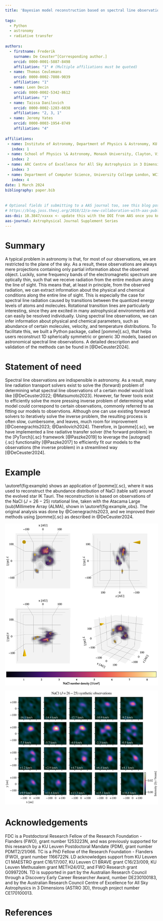 ```yaml
---
title: 'Bayesian model reconstruction based on spectral line observations with pomme'

tags:
  - Python
  - astronomy
  - radiative transfer

authors:
  - firstname: Frederik
    surname: De Ceuster^[Corresponding author.]
    orcid: 0000-0001-5887-8498
    affiliation: "1" # (Multiple affiliations must be quoted)
  - name: Thomas Ceulemans
    orcid: 0000-0002-7808-9039
    affiliation: "1"
  - name: Leen Decin
    orcid: 0000-0002-5342-8612
    affiliation: "1"
  - name: Taissa Danilovich
    orcid: 0000-0002-1283-6038
    affiliation: "2, 3, 1"
  - name: Jeremy Yates
    orcid: 0000-0003-1954-8749
    affiliation: "4"

affiliations:
 - name: Institute of Astronomy, Department of Physics & Astronomy, KU Leuven, Celestijnenlaan 200D, 3001 Leuven, Belgium
   index: 1
 - name: School of Physics \& Astronomy, Monash University, Clayton, Victoria, Australia
   index: 2
 - name: ARC Centre of Excellence for All Sky Astrophysics in 3 Dimensions (ASTRO 3D), Clayton, Victoria, Australia
   index: 3
 - name: Department of Computer Science, University College London, WC1E 6EA, London, United Kingdom
   index: 4
date: 1 March 2024
bibliography: paper.bib


# Optional fields if submitting to a AAS journal too, see this blog post:
# https://blog.joss.theoj.org/2018/12/a-new-collaboration-with-aas-publishing
aas-doi: 10.3847/xxxxx <- update this with the DOI from AAS once you know it.
aas-journal: Astrophysical Journal Supplement Series
---
```



# Summary
A typical problem in astronomy is that, for most of our observations, we are restricted to the plane of the sky.
As a result, these observations are always mere projections containing only partial information about the observed object.
Luckily, some frequency bands of the electromagnetic spectrum are optically thin, such that we receive radiation from the entire medium along the line of sight.
This means that, at least in principle, from the observed radiation, we can extract information about the physical and chemical conditions along the entire line of sight.
This is especially the case for spectral line radiation caused by transitions between the quantized energy levels of atoms and molecules.
Rotational transition lines are particularly interesting, since they are excited in many astrophysical environments and can easily be resolved individually.
Using spectral line observations, we can infer information about physical and chemical parameters, such as abundance of certain molecules, velocity, and temperature distributions.
To facilitate this, we built a Python package, called [pomme]{.sc}, that helps users reconstruct 1D spherically symmetric or generic 3D models, based on astronomical spectral line observations.
A detailed description and validation of the methods can be found in [@DeCeuster2024].


# Statement of need
Spectral line observations are indispensible in astronomy.
As a result, many line radiation transport solvers exist to solve the (forward) problem of determining what spectral line observations of a certain model would look like [@DeCeuster2022; @Matsumoto2023].
However, far fewer tools exist to efficiently solve the more pressing inverse problem of determining what model could correspond to certain observations, commonly referred to as fitting our models to observtions.
Although one can use existing forward solvers to iteratively solve the inverse problem, the resulting process is often slow, cumbersome, and leaves, much room for improvement [@Coenegrachts2023; @Danilovich2024].
Therefore, in [pomme]{.sc}, we have implemented a line radiative transfer solver (the forward problem) in the [PyTorch]{.sc} framework [@Paszke2019] to leverage the [autograd]{.sc} functionality [@Paszke2017] to efficiently fit our models to the observations (the inverse problem) in a streamlined way [@DeCeuster2024].


# Example
\autoref{fig:example} shows an application of [pomme]{.sc}, where it was used to reconstruct the abundance distribution of NaCl (table salt) around the evolved star IK Tauri.
The reconstruction is based on observations of the NaCl ($J=26-25$) rotational line, taken with the Atacama Large (sub)Millimetre Array (ALMA), shown in \autoref{fig:example_obs}.
The original analysis was done by @Coenegrachts2023, and we improved their methods using [pomme]{.sc} as described in @DeCeuster2024.

![Reconstruction of the NaCl abundance distribution around the evolved star IK Tauri, created with [pomme]{.sc}. An interactive version of the figure is available in the [documentation](https://pomme.readthedocs.io/en/latest/_static/NaCl_reconstruction.html). \label{fig:example}](IKTau_NaCl.png)

![NaCl ($J=26-25$) rotational line observations, taken with the Atacama Large (sub)Millimetre Array (ALMA), which is used as input in [pomme]{.sc} to create a reconstruction. \label{fig:example_obs}](IKTau_NaCl_obs.png)


# Acknowledgements
FDC is a Postdoctoral Research Fellow of the Research Foundation - Flanders (FWO), grant number 1253223N, and was previously supported for this research by a KU Leuven Postdoctoral Mandate (PDM), grant number PDMT2/21/066.
TC is a PhD Fellow of the Research Foundation - Flanders (FWO), grant number 1166722N.
LD acknowledges support from KU Leuven C1 MAESTRO grant C16/17/007, KU Leuven C1 BRAVE grant C16/23/009, KU Leuven Methusalem grant METH24/012, and FWO Research grant G099720N.
TD is supported in part by the Australian Research Council through a Discovery Early Career Researcher Award, number DE230100183, and by the Australian Research Council Centre of Excellence for All Sky Astrophysics in 3 Dimensions (ASTRO 3D), through project number CE170100013.


# References